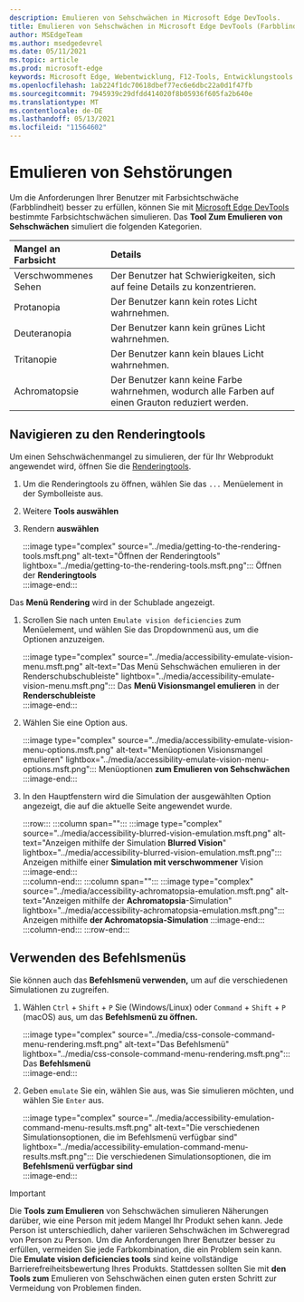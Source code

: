 ```yaml
---
description: Emulieren von Sehschwächen in Microsoft Edge DevTools.
title: Emulieren von Sehschwächen in Microsoft Edge DevTools (Farbblindheit)
author: MSEdgeTeam
ms.author: msedgedevrel
ms.date: 05/11/2021
ms.topic: article
ms.prod: microsoft-edge
keywords: Microsoft Edge, Webentwicklung, F12-Tools, Entwicklungstools
ms.openlocfilehash: 1ab224f1dc70618dbef77ec6e6dbc22a0d1f47fb
ms.sourcegitcommit: 7945939c29dfdd414020f8b05936f605fa2b640e
ms.translationtype: MT
ms.contentlocale: de-DE
ms.lasthandoff: 05/13/2021
ms.locfileid: "11564602"
---
```

# <a name="emulate-vision-deficiencies"></a>Emulieren von Sehstörungen  

Um die Anforderungen Ihrer Benutzer [][ColorblindawarenessMain] mit Farbsichtschwäche \(Farbblindheit\) besser zu erfüllen, können Sie mit [Microsoft Edge DevTools][DevtoolsIndex] bestimmte Farbsichtschwächen simulieren.  Das **Tool Zum Emulieren von Sehschwächen** simuliert die folgenden Kategorien.  

| Mangel an Farbsicht | Details |  
|:--- |:--- |  
| Verschwommenes Sehen | Der Benutzer hat Schwierigkeiten, sich auf feine Details zu konzentrieren. |  
| Protanopia | Der Benutzer kann kein rotes Licht wahrnehmen. |  
| Deuteranopia | Der Benutzer kann kein grünes Licht wahrnehmen. |  
| Tritanopie | Der Benutzer kann kein blaues Licht wahrnehmen. |  
| Achromatopsie | Der Benutzer kann keine Farbe wahrnehmen, wodurch alle Farben auf einen Grauton reduziert werden. |  

## <a name="navigate-to-the-rendering-tools"></a>Navigieren zu den Renderingtools  

Um einen Sehschwächenmangel zu simulieren, der für Ihr Webprodukt angewendet wird, öffnen Sie die [Renderingtools][DevtoolsRenderingToolsIndex].  

1.  Um die Renderingtools zu öffnen, wählen Sie das `...` Menüelement in der Symbolleiste aus.  
1.  Weitere **Tools auswählen**  
1.  Rendern **auswählen**  
    
    :::image type="complex" source="../media/getting-to-the-rendering-tools.msft.png" alt-text="Öffnen der Renderingtools" lightbox="../media/getting-to-the-rendering-tools.msft.png":::
       Öffnen der **Renderingtools**  
    :::image-end:::  
    
Das **Menü Rendering** wird in der Schublade angezeigt.  

1.  Scrollen Sie nach unten `Emulate vision deficiencies` zum Menüelement, und wählen Sie das Dropdownmenü aus, um die Optionen anzuzeigen.  
    
    :::image type="complex" source="../media/accessibility-emulate-vision-menu.msft.png" alt-text="Das Menü Sehschwächen emulieren in der Renderschubschubleiste" lightbox="../media/accessibility-emulate-vision-menu.msft.png":::
       Das **Menü Visionsmangel emulieren** in der **Renderschubleiste**  
    :::image-end:::  
    
1.  Wählen Sie eine Option aus.  
    
    :::image type="complex" source="../media/accessibility-emulate-vision-menu-options.msft.png" alt-text="Menüoptionen Visionsmangel emulieren" lightbox="../media/accessibility-emulate-vision-menu-options.msft.png":::
       Menüoptionen **zum Emulieren von Sehschwächen**  
    :::image-end:::  
    
1.  In den Hauptfenstern wird die Simulation der ausgewählten Option angezeigt, die auf die aktuelle Seite angewendet wurde.  
    
    :::row:::
       :::column span="":::
          :::image type="complex" source="../media/accessibility-blurred-vision-emulation.msft.png" alt-text="Anzeigen mithilfe der Simulation **Blurred Vision**" lightbox="../media/accessibility-blurred-vision-emulation.msft.png":::
             Anzeigen mithilfe einer **Simulation mit verschwommener** Vision  
          :::image-end:::  
       :::column-end:::
       :::column span="":::
          :::image type="complex" source="../media/accessibility-achromatopsia-emulation.msft.png" alt-text="Anzeigen mithilfe der **Achromatopsia**-Simulation" lightbox="../media/accessibility-achromatopsia-emulation.msft.png":::
             Anzeigen mithilfe **der Achromatopsia-Simulation** :::image-end:::  
       :::column-end:::
    :::row-end:::
    
## <a name="use-the-command-menu"></a>Verwenden des Befehlsmenüs  

Sie können auch das **Befehlsmenü verwenden,** um auf die verschiedenen Simulationen zu zugreifen.  

1.  Wählen `Ctrl` + `Shift` + `P` Sie \(Windows/Linux\) oder `Command` + `Shift` + `P` \(macOS\) aus, um das **Befehlsmenü zu öffnen.**  
    
    :::image type="complex" source="../media/css-console-command-menu-rendering.msft.png" alt-text="Das Befehlsmenü" lightbox="../media/css-console-command-menu-rendering.msft.png":::
       Das **Befehlsmenü**  
    :::image-end:::  
    
1.  Geben `emulate` Sie ein, wählen Sie aus, was Sie simulieren möchten, und wählen Sie `Enter` aus.  
    
    :::image type="complex" source="../media/accessibility-emulation-command-menu-results.msft.png" alt-text="Die verschiedenen Simulationsoptionen, die im Befehlsmenü verfügbar sind" lightbox="../media/accessibility-emulation-command-menu-results.msft.png":::
       Die verschiedenen Simulationsoptionen, die im **Befehlsmenü verfügbar sind**  
    :::image-end:::  
    
> [!IMPORTANT]
> Die **Tools zum Emulieren** von Sehschwächen simulieren Näherungen darüber, wie eine Person mit jedem Mangel Ihr Produkt sehen kann.  Jede Person ist unterschiedlich, daher variieren Sehschwächen im Schweregrad von Person zu Person.  Um die Anforderungen Ihrer Benutzer besser zu erfüllen, vermeiden Sie jede Farbkombination, die ein Problem sein kann.  Die **Emulate vision deficiencies tools** sind keine vollständige Barrierefreiheitsbewertung Ihres Produkts.  Stattdessen sollten Sie mit **den Tools zum** Emulieren von Sehschwächen einen guten ersten Schritt zur Vermeidung von Problemen finden.  

<!-- links -->  

[DevToolsIndex]: ../index.md "Microsoft Edge (Chromium) -Entwicklertools | Microsoft Docs"  
[DevtoolsRenderingToolsIndex]: ../rendering-tools/index.md "Analysieren der Laufzeitleistung | Microsoft Docs"  

[ColorblindawarenessMain]: https://www.colourblindawareness.org "Die Organisation &quot;Farbblindheit&quot;"  

[AmfcbMain]: https://www.amfcb.org "The American Foundation for the Color Blind (AFCB)"  
